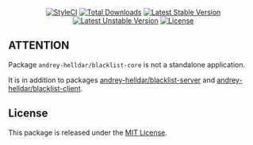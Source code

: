 <p align="center">
    <a href="https://styleci.io/repos/206885494"><img src="https://styleci.io/repos/206885494/shield" alt="StyleCI" /></a>
    <a href="https://packagist.org/packages/andrey-helldar/blacklist-core"><img src="https://img.shields.io/packagist/dt/andrey-helldar/blacklist-core.svg?style=flat-square" alt="Total Downloads" /></a>
    <a href="https://packagist.org/packages/andrey-helldar/blacklist-core"><img src="https://poser.pugx.org/andrey-helldar/blacklist-core/v/stable?format=flat-square" alt="Latest Stable Version" /></a>
    <a href="https://packagist.org/packages/andrey-helldar/blacklist-core"><img src="https://poser.pugx.org/andrey-helldar/blacklist-core/v/unstable?format=flat-square" alt="Latest Unstable Version" /></a>
    <a href="LICENSE"><img src="https://poser.pugx.org/andrey-helldar/blacklist-core/license?format=flat-square" alt="License" /></a>
</p>

## ATTENTION

Package `andrey-helldar/blacklist-core` is not a standalone application.

It is in addition to packages [andrey-helldar/blacklist-server](https://github.com/andrey-helldar/blacklist-server) and [andrey-helldar/blacklist-client](https://github.com/andrey-helldar/blacklist-client).


## License

This package is released under the [MIT License](LICENSE).

